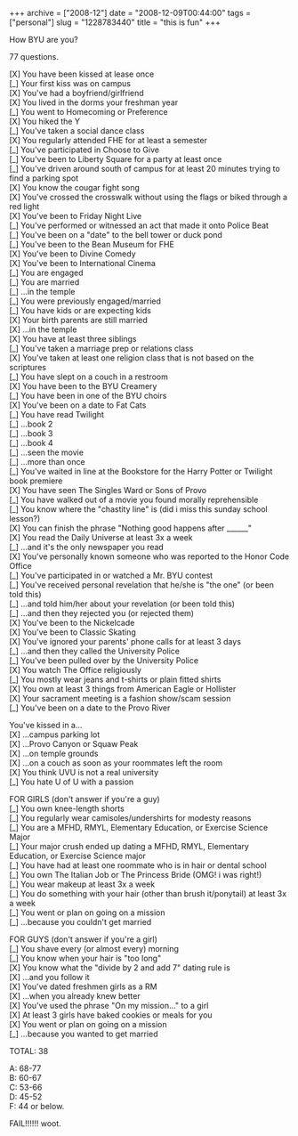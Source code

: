 +++
archive = ["2008-12"]
date = "2008-12-09T00:44:00"
tags = ["personal"]
slug = "1228783440"
title = "this is fun"
+++

How BYU are you?  
  
77 questions.  
  
[X] You have been kissed at lease once  
[\_] Your first kiss was on campus  
[X] You've had a boyfriend/girlfriend  
[X] You lived in the dorms your freshman year  
[\_] You went to Homecoming or Preference  
[X] You hiked the Y  
[\_] You've taken a social dance class  
[X] You regularly attended FHE for at least a semester  
[\_] You've participated in Choose to Give  
[\_] You've been to Liberty Square for a party at least once  
[\_] You've driven around south of campus for at least 20 minutes trying to find a parking spot  
[X] You know the cougar fight song  
[X] You've crossed the crosswalk without using the flags or biked through a red light  
[X] You've been to Friday Night Live  
[\_] You've performed or witnessed an act that made it onto Police Beat  
[\_] You've been on a "date" to the bell tower or duck pond  
[\_] You've been to the Bean Museum for FHE  
[X] You've been to Divine Comedy  
[X] You've been to International Cinema  
[\_] You are engaged  
[\_] You are married  
[\_] ...in the temple  
[\_] You were previously engaged/married  
[\_] You have kids or are expecting kids  
[X] Your birth parents are still married  
[X] ...in the temple  
[X] You have at least three siblings  
[\_] You've taken a marriage prep or relations class  
[X] You've taken at least one religion class that is not based on the scriptures  
[\_] You have slept on a couch in a restroom  
[X] You have been to the BYU Creamery  
[\_] You have been in one of the BYU choirs  
[X] You've been on a date to Fat Cats  
[\_] You have read Twilight  
[\_] ...book 2  
[\_] ...book 3  
[\_] ...book 4  
[\_] ...seen the movie  
[\_] ...more than once  
[\_] You've waited in line at the Bookstore for the Harry Potter or Twilight book premiere  
[X] You have seen The Singles Ward or Sons of Provo  
[\_] You have walked out of a movie you found morally reprehensible  
[\_] You know where the "chastity line" is (did i miss this sunday school lesson?)  
[X] You can finish the phrase "Nothing good happens after ______"  
[X] You read the Daily Universe at least 3x a week  
[\_] ...and it's the only newspaper you read  
[X] You've personally known someone who was reported to the Honor Code Office  
[\_] You've participated in or watched a Mr. BYU contest  
[\_] You've received personal revelation that he/she is "the one" (or been told this)  
[\_] ...and told him/her about your revelation (or been told this)  
[\_] ...and then they rejected you (or rejected them)  
[X] You've been to the Nickelcade  
[X] You've been to Classic Skating  
[X] You've ignored your parents' phone calls for at least 3 days  
[\_] ...and then they called the University Police  
[\_] You've been pulled over by the University Police  
[X] You watch The Office religiously  
[\_] You mostly wear jeans and t-shirts or plain fitted shirts  
[X] You own at least 3 things from American Eagle or Hollister  
[X] Your sacrament meeting is a fashion show/scam session  
[\_] You've been on a date to the Provo River  

You've kissed in a...  
[X] ...campus parking lot  
[X] ...Provo Canyon or Squaw Peak  
[X] ...on temple grounds  
[X] ...on a couch as soon as your roommates left the room  
[X] You think UVU is not a real university  
[\_] You hate U of U with a passion  

FOR GIRLS (don't answer if you're a guy)  
[\_] You own knee-length shorts  
[\_] You regularly wear camisoles/undershirts for modesty reasons  
[\_] You are a MFHD, RMYL, Elementary Education, or Exercise Science Major  
[\_] Your major crush ended up dating a MFHD, RMYL, Elementary Education, or Exercise Science major  
[\_] You have had at least one roommate who is in hair or dental school  
[\_] You own The Italian Job or The Princess Bride (OMG! i was right!)  
[\_] You wear makeup at least 3x a week  
[\_] You do something with your hair (other than brush it/ponytail) at least 3x a week  
[\_] You went or plan on going on a mission  
[\_] ...because you couldn't get married  


FOR GUYS (don't answer if you're a girl)  
[\_] You shave every (or almost every) morning  
[\_] You know when your hair is "too long"  
[X] You know what the "divide by 2 and add 7" dating rule is  
[X] ...and you follow it  
[X] You've dated freshmen girls as a RM  
[X] ...when you already knew better  
[X] You've used the phrase "On my mission..." to a girl  
[X] At least 3 girls have baked cookies or meals for you  
[X] You went or plan on going on a mission  
[\_] ...because you wanted to get married  


TOTAL: 38  

A: 68-77  
B: 60-67  
C: 53-66  
D: 45-52  
F: 44 or below.  
  
FAIL!!!!!! woot.

